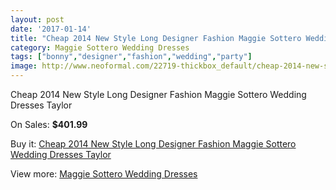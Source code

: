 ```yaml
---
layout: post
date: '2017-01-14'
title: "Cheap 2014 New Style Long Designer Fashion Maggie Sottero Wedding Dresses Taylor"
category: Maggie Sottero Wedding Dresses
tags: ["bonny","designer","fashion","wedding","party"]
image: http://www.neoformal.com/22719-thickbox_default/cheap-2014-new-style-long-designer-fashion-maggie-sottero-wedding-dresses-taylor.jpg
---
```

Cheap 2014 New Style Long Designer Fashion Maggie Sottero Wedding Dresses Taylor

On Sales: **$401.99**
<a href="https://www.neoformal.com/en/maggie-sottero-wedding-dresses-2014/7551-cheap-2014-new-style-long-designer-fashion-maggie-sottero-wedding-dresses-taylor.html"><amp-img layout="responsive" width="600" height="600" src="//www.neoformal.com/22719-thickbox_default/cheap-2014-new-style-long-designer-fashion-maggie-sottero-wedding-dresses-taylor.jpg" alt="Cheap 2014 New Style Long Designer Fashion Maggie Sottero Wedding Dresses Taylor 0" /></a>
<a href="https://www.neoformal.com/en/maggie-sottero-wedding-dresses-2014/7551-cheap-2014-new-style-long-designer-fashion-maggie-sottero-wedding-dresses-taylor.html"><amp-img layout="responsive" width="600" height="600" src="//www.neoformal.com/22720-thickbox_default/cheap-2014-new-style-long-designer-fashion-maggie-sottero-wedding-dresses-taylor.jpg" alt="Cheap 2014 New Style Long Designer Fashion Maggie Sottero Wedding Dresses Taylor 1" /></a>

Buy it: [Cheap 2014 New Style Long Designer Fashion Maggie Sottero Wedding Dresses Taylor](https://www.neoformal.com/en/maggie-sottero-wedding-dresses-2014/7551-cheap-2014-new-style-long-designer-fashion-maggie-sottero-wedding-dresses-taylor.html "Cheap 2014 New Style Long Designer Fashion Maggie Sottero Wedding Dresses Taylor")

View more: [Maggie Sottero Wedding Dresses](https://www.neoformal.com/en/123-maggie-sottero-wedding-dresses-2014 "Maggie Sottero Wedding Dresses")